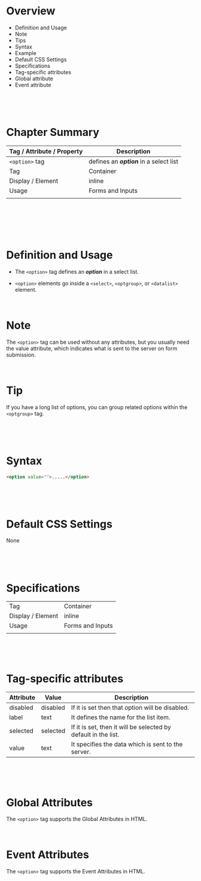 # Overview

- Definition and Usage
- Note
- Tips
- Syntax
- Example
- Default CSS Settings
- Specifications
- Tag-specific attributes
- Global attribute
- Event attribute

&nbsp;

&nbsp;

# Chapter Summary

| Tag / Attribute / Property | Description                              |
| -------------------------- | ---------------------------------------- |
| `<option>` tag             | defines an **_option_** in a select list |
| Tag                        | Container                                |
| Display / Element          | inline                                   |
| Usage                      | Forms and Inputs                         |
|                            |                                          |

&nbsp;

&nbsp;

&nbsp;

# Definition and Usage

- The `<option>` tag defines an **_option_** in a select list.

- `<option>` elements go inside a `<select>`, `<optgroup>`, or `<datalist>` element.

&nbsp;

# Note

The `<option>` tag can be used without any attributes, but you usually need the value attribute, which indicates what is sent to the server on form submission.

&nbsp;

# Tip

If you have a long list of options, you can group related options within the `<optgroup>` tag.

&nbsp;

&nbsp;

# Syntax

```html
<option value="">.....</option>
```

&nbsp;

&nbsp;

# Default CSS Settings

None

&nbsp;

&nbsp;

# Specifications

|                   |                  |
| ----------------- | ---------------- |
| Tag               | Container        |
| Display / Element | inline           |
| Usage             | Forms and Inputs |
|                   |                  |

&nbsp;

&nbsp;

# Tag-specific attributes

| Attribute | Value    | Description                                                    |
| --------- | -------- | -------------------------------------------------------------- |
| disabled  | disabled | If it is set then that option will be disabled.                |
| label     | text     | It defines the name for the list item.                         |
| selected  | selected | If it is set, then it will be selected by default in the list. |
| value     | text     | It specifies the data which is sent to the server.             |

&nbsp;

&nbsp;

# Global Attributes

The `<option>` tag supports the Global Attributes in HTML.

&nbsp;

# Event Attributes

The `<option>` tag supports the Event Attributes in HTML.
